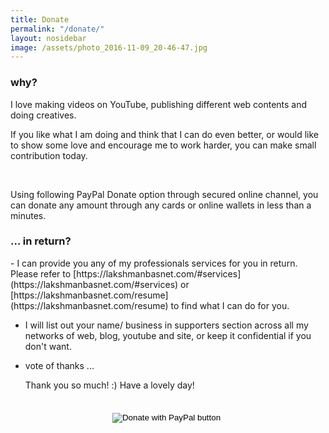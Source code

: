```yaml
---
title: Donate
permalink: "/donate/"
layout: nosidebar
image: /assets/photo_2016-11-09_20-46-47.jpg
---
```


<div class="row">
  <div class="col-md-6">
    <div class="panel panel-default">
       <div class="panel-heading">
         <h3 class="panel-title">why?</h3>
       </div>
  <div class="panel-body">
    I love making videos on YouTube, publishing different web contents and doing creatives. 

If you like what I am doing and think that I can do even better, or would like to show some love and encourage me to work harder, you can make small contribution today.

<br>

Using following PayPal Donate option through secured online channel, you can donate any amount through any cards or online wallets in less than a minutes.
  </div>
</div>
</div>

<div class="col-md-6">
    <div class="panel panel-default">
       <div class="panel-heading">
         <h3 class="panel-title">... in return?</h3>
       </div>
  <div class="panel-body">
    - I can provide you any of my professionals services for you in return. Please refer to [https://lakshmanbasnet.com/#services](https://lakshmanbasnet.com/#services) or [https://lakshmanbasnet.com/resume](https://lakshmanbasnet.com/resume) to find what I can do for you.

- I will list out your name/ business in supporters section across all my networks of web, blog, youtube and site, or keep it confidential if you don't want.

- vote of thanks ...
    
    Thank you so much! :)
Have a lovely day! 
    </div>
    
    

<div class="jumotron" style="text-align:center;margin:34px;">
<form action="https://www.paypal.com/cgi-bin/webscr" method="post" target="_top">
<input type="hidden" name="cmd" value="_donations" />
<input type="hidden" name="business" value="S3LWXHKVEUTLW" />
<input type="hidden" name="currency_code" value="USD" />
<input type="image" src="https://www.paypalobjects.com/en_AU/i/btn/btn_donateCC_LG.gif" border="0" name="submit" title="PayPal - The safer, easier way to pay online!" alt="Donate with PayPal button" />
<img alt="" border="0" src="https://www.paypal.com/en_AU/i/scr/pixel.gif" width="1" height="1" />
</form>
                                                                                              </div>






